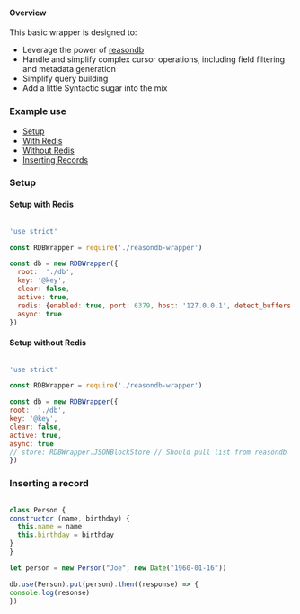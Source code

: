 #### Overview

This basic wrapper is designed to:
- Leverage the power of [reasondb](https://github.com/anywhichway/reasondb)
- Handle and simplify complex cursor operations, including field filtering and metadata generation
- Simplify query building
- Add a little Syntactic sugar into the mix 

### Example use

- [Setup](#setup)
 - [With Redis](#setup-with-redis)
 - [Without Redis](#setup-without-redis)
- [Inserting Records](#inserting-a-record)

### Setup

#### Setup with Redis

```javascript

'use strict'

const RDBWrapper = require('./reasondb-wrapper')

const db = new RDBWrapper({
  root:  './db',
  key: '@key',
  clear: false,
  active: true,
  redis: {enabled: true, port: 6379, host: '127.0.0.1', detect_buffers: true},
  async: true
})
  ```

#### Setup without Redis

  ```javascript

'use strict'

const RDBWrapper = require('./reasondb-wrapper')

const db = new RDBWrapper({
  root:  './db',
  key: '@key',
  clear: false,
  active: true,
  async: true
  // store: RDBWrapper.JSONBlockStore // Should pull list from reasondb
})
  ```

### Inserting a record

  ```javascript

class Person {
  constructor (name, birthday) {
    this.name = name
    this.birthday = birthday
  }
}

let person = new Person("Joe", new Date("1960-01-16"))

db.use(Person).put(person).then((response) => {
  console.log(resonse)
})

  ```